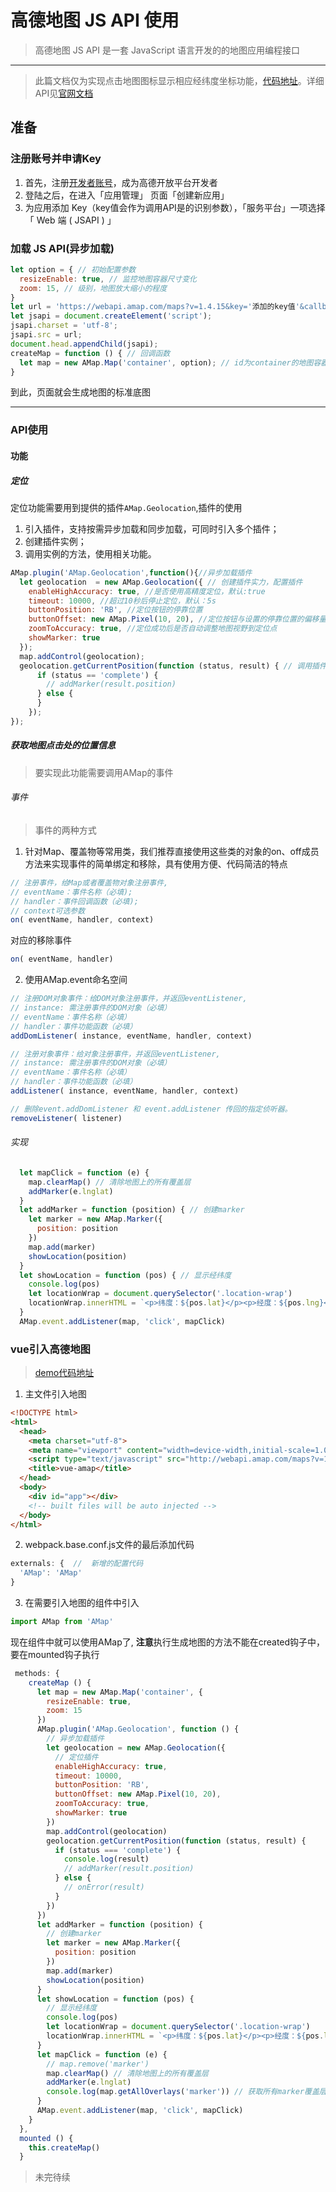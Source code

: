 # 高德地图 JS API 使用

>高德地图 JS API 是一套 JavaScript 语言开发的的地图应用编程接口
---
>此篇文档仅为实现点击地图图标显示相应经纬度坐标功能，[代码地址](https://github.com/Jimmy-xiang/Demo/tree/master/importMap)。详细API见[官网文档](https://lbs.amap.com/api/javascript-api/)

## 准备

### 注册账号并申请Key

1. 首先，注册[开发者账号](https://lbs.amap.com/dev/index)，成为高德开放平台开发者
2. 登陆之后，在进入「应用管理」 页面「创建新应用」
3. 为应用添加 Key（key值会作为调用API是的识别参数），「服务平台」一项选择「 Web 端 ( JSAPI ) 」

### 加载 JS API(异步加载)

```javascript
let option = { // 初始配置参数
  resizeEnable: true, // 监控地图容器尺寸变化
  zoom: 15, // 级别，地图放大缩小的程度
}
let url = 'https://webapi.amap.com/maps?v=1.4.15&key='添加的key值'&callback=createMap';
let jsapi = document.createElement('script');
jsapi.charset = 'utf-8';
jsapi.src = url;
document.head.appendChild(jsapi);
createMap = function () { // 回调函数
  let map = new AMap.Map('container', option); // id为container的地图容器
}
```

到此，页面就会生成地图的标准底图

---

### API使用

#### 功能

##### 定位

定位功能需要用到提供的插件`AMap.Geolocation`,插件的使用

1. 引入插件，支持按需异步加载和同步加载，可同时引入多个插件；
2. 创建插件实例；
3. 调用实例的方法，使用相关功能。

```javascript
AMap.plugin('AMap.Geolocation',function(){//异步加载插件
  let geolocation  = new AMap.Geolocation({ // 创建插件实力，配置插件
    enableHighAccuracy: true, //是否使用高精度定位，默认:true
    timeout: 10000, //超过10秒后停止定位，默认：5s
    buttonPosition: 'RB', //定位按钮的停靠位置
    buttonOffset: new AMap.Pixel(10, 20), //定位按钮与设置的停靠位置的偏移量，默认：Pixel(10, 20)
    zoomToAccuracy: true, //定位成功后是否自动调整地图视野到定位点
    showMarker: true
  });
  map.addControl(geolocation);
  geolocation.getCurrentPosition(function (status, result) { // 调用插件实例方法实现定位功能
      if (status == 'complete') {
        // addMarker(result.position)
      } else {
      }
    });
});
```

##### 获取地图点击处的位置信息

>要实现此功能需要调用AMap的事件

###### 事件

>事件的两种方式

1. 针对Map、覆盖物等常用类，我们推荐直接使用这些类的对象的on、off成员方法来实现事件的简单绑定和移除，具有使用方便、代码简洁的特点

```javascript
// 注册事件，给Map或者覆盖物对象注册事件,
// eventName：事件名称（必填);
// handler：事件回调函数（必填);
// context可选参数
on( eventName, handler, context)
```

对应的移除事件

```javascript
on( eventName, handler)
```

2. 使用AMap.event命名空间

```javascript
// 注册DOM对象事件：给DOM对象注册事件，并返回eventListener,
// instance: 需注册事件的DOM对象（必填）
// eventName：事件名称（必填）
// handler：事件功能函数（必填）
addDomListener( instance, eventName, handler, context)
```

```javascript
// 注册对象事件：给对象注册事件，并返回eventListener,
// instance: 需注册事件的DOM对象（必填）
// eventName：事件名称（必填）
// handler：事件功能函数（必填）
addListener( instance, eventName, handler, context)
```

```javascript
// 删除event.addDomListener 和 event.addListener 传回的指定侦听器。
removeListener( listener)
```

###### 实现

```javascript
  let mapClick = function (e) {
    map.clearMap() // 清除地图上的所有覆盖层
    addMarker(e.lnglat)
  }
  let addMarker = function (position) { // 创建marker
    let marker = new AMap.Marker({
      position: position
    })
    map.add(marker)
    showLocation(position)
  }
  let showLocation = function (pos) { // 显示经纬度
    console.log(pos)
    let locationWrap = document.querySelector('.location-wrap')
    locationWrap.innerHTML = `<p>纬度：${pos.lat}</p><p>经度：${pos.lng}</p>`
  }
  AMap.event.addListener(map, 'click', mapClick)
```

### vue引入高德地图
>[demo代码地址](https://github.com/Jimmy-xiang/Demo/tree/master/vue-AMap)

1. 主文件引入地图

```html
<!DOCTYPE html>
<html>
  <head>
    <meta charset="utf-8">
    <meta name="viewport" content="width=device-width,initial-scale=1.0">
    <script type="text/javascript" src="http://webapi.amap.com/maps?v=1.3&key='key值"></script>
    <title>vue-amap</title>
  </head>
  <body>
    <div id="app"></div>
    <!-- built files will be auto injected -->
  </body>
</html>
```

2. webpack.base.conf.js文件的最后添加代码

```javascript
externals: {  //  新增的配置代码
  'AMap': 'AMap'
}
```

3. 在需要引入地图的组件中引入

```javascript
import AMap from 'AMap'
```

现在组件中就可以使用AMap了, **注意**执行生成地图的方法不能在created钩子中，要在mounted钩子执行

```javascript
 methods: {
    createMap () {
      let map = new AMap.Map('container', {
        resizeEnable: true,
        zoom: 15
      })
      AMap.plugin('AMap.Geolocation', function () {
        // 异步加载插件
        let geolocation = new AMap.Geolocation({
          // 定位插件
          enableHighAccuracy: true,
          timeout: 10000,
          buttonPosition: 'RB',
          buttonOffset: new AMap.Pixel(10, 20),
          zoomToAccuracy: true,
          showMarker: true
        })
        map.addControl(geolocation)
        geolocation.getCurrentPosition(function (status, result) {
          if (status === 'complete') {
            console.log(result)
            // addMarker(result.position)
          } else {
            // onError(result)
          }
        })
      })
      let addMarker = function (position) {
        // 创建marker
        let marker = new AMap.Marker({
          position: position
        })
        map.add(marker)
        showLocation(position)
      }
      let showLocation = function (pos) {
        // 显示经纬度
        console.log(pos)
        let locationWrap = document.querySelector('.location-wrap')
        locationWrap.innerHTML = `<p>纬度：${pos.lat}</p><p>经度：${pos.lng}</p>`
      }
      let mapClick = function (e) {
        // map.remove('marker')
        map.clearMap() // 清除地图上的所有覆盖层
        addMarker(e.lnglat)
        console.log(map.getAllOverlays('marker')) // 获取所有marker覆盖层
      }
      AMap.event.addListener(map, 'click', mapClick)
    }
  },
  mounted () {
    this.createMap()
  }
  ```

>未完待续
